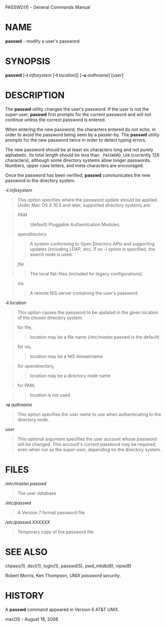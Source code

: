 PASSWD(1) - General Commands Manual

# NAME

**passwd** - modify a user's password

# SYNOPSIS

**passwd**
\[**-i**&nbsp;*infosystem*&nbsp;\[**-l**&nbsp;*location*]]
\[**-u**&nbsp;*authname*]
\[*user*]

# DESCRIPTION

The
**passwd**
utility changes the user's password.
If the user is not the super-user,
**passwd**
first prompts for the current password and will not continue unless the correct
password is entered.

When entering the new password, the characters entered do not echo, in order to
avoid the password being seen by a passer-by.
The
**passwd**
utility prompts for the new password twice in order to detect typing errors.

The new password should be at least six characters long
and not purely alphabetic.
Its total length should be less than
`_PASSWORD_LEN`
(currently 128 characters),
although some directory systems allow longer passwords.
Numbers, upper
case letters, and meta characters are encouraged.

Once the password has been verified,
**passwd**
communicates the new password to the directory system.

**-i** *infosystem*

> This option specifies where the password update should be applied.
> Under Mac OS X 10.5 and later, supported directory systems are:

> *PAM*

> > (default) Pluggable Authentication Modules.

> *opendirectory*

> > A system conforming to Open Directory APIs and supporting updates
> > (including LDAP, etc).
> > If no -l option is specified, the search node is used.

> *file*

> > The local flat-files (included for legacy configurations).

> *nis*

> > A remote NIS server containing the user's password.

**-l** *location*

> This option causes the password to be updated in the given location
> of the chosen directory system.

> for file,

> > location may be a file name (/etc/master.passwd is the default)

> for nis,

> > location may be a NIS domainname

> for opendirectory,

> > location may be a directory node name

> for PAM,

> > location is not used

**-u** *authname*

> This option specifies the user name to use when authenticating to
> the directory node.

*user*

> This optional argument specifies the user account whose password will be
> changed.
> This account's current password may be required, even when run as the
> super-user, depending on the directory system.

# FILES

*/etc/master.passwd*

> The user database

*/etc/passwd*

> A Version 7 format password file

*/etc/passwd.XXXXXX*

> Temporary copy of the password file

# SEE ALSO

chpass(1),
dscl(1),
login(1),
passwd(5),
pwd\_mkdb(8),
vipw(8)

Robert Morris,
Ken Thompson,
*UNIX password security*.

# HISTORY

A
**passwd**
command appeared in
Version&#160;6 AT&T UNIX.

macOS - August 18, 2008
